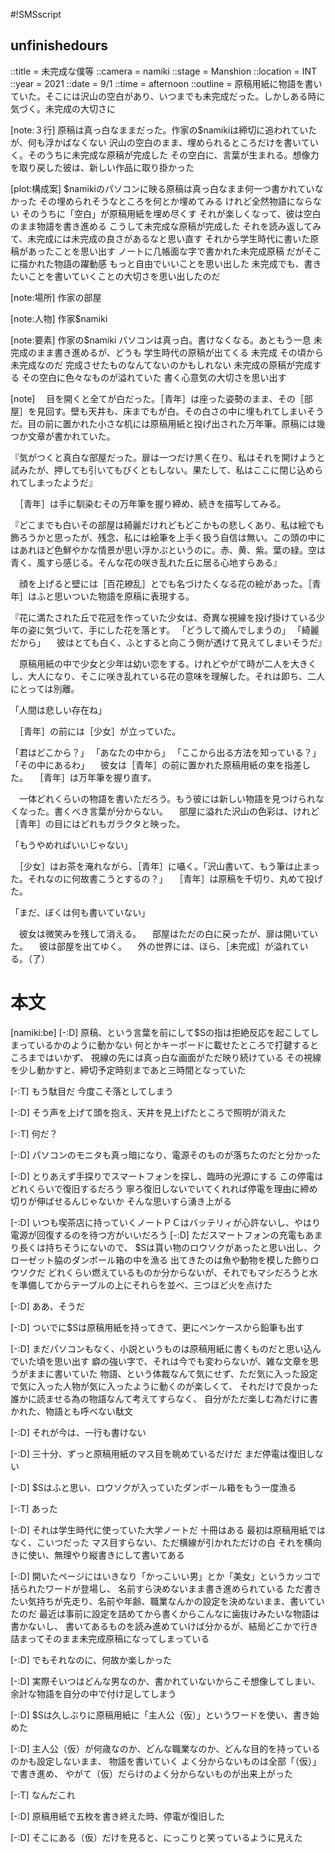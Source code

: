 #!SMSscript

## unfinishedours

::title = 未完成な僕等
::camera = namiki
::stage = Manshion
::location = INT
::year = 2021
::date = 9/1
::time = afternoon
::outline = 原稿用紙に物語を書いていた。そこには沢山の空白があり、いつまでも未完成だった。しかしある時に気づく。未完成の大切さに

[note:３行]
原稿は真っ白なままだった。作家の$namikiは締切に追われていたが、何も浮かばなくない
沢山の空白のまま、埋められるところだけを書いていく。そのうちに未完成な原稿が完成した
その空白に、言葉が生まれる。想像力を取り戻した彼は、新しい作品に取り掛かった

[plot:構成案]
$namikiのパソコンに映る原稿は真っ白なまま何一つ書かれていなかった
その埋められそうなところを何とか埋めてみる
けれど全然物語にならない
そのうちに「空白」が原稿用紙を埋め尽くす
それが楽しくなって、彼は空白のまま物語を書き進める
こうして未完成な原稿が完成した
それを読み返してみて、未完成には未完成の良さがあるなと思い直す
それから学生時代に書いた原稿があったことを思い出す
ノートに几帳面な字で書かれた未完成原稿
だがそこに描かれた物語の躍動感
もっと自由でいいことを思い出した
未完成でも、書きたいことを書いていくことの大切さを思い出したのだ

[note:場所]
作家の部屋

[note:人物]
作家$namiki

[note:要素]
作家の$namiki
パソコンは真っ白。書けなくなる。あともう一息
未完成のまま書き進めるが、どうも
学生時代の原稿が出てくる
未完成
その頃から未完成なのだ
完成させたものなんてないのかもしれない
未完成の原稿が完成する
その空白に色々なものが溢れていた
書く心意気の大切さを思い出す

[note]
　目を開くと全てが白だった。［青年］は座った姿勢のまま、その［部屋］を見回す。壁も天井も、床までもが白。その白さの中に埋もれてしまいそうだ。目の前に置かれた小さな机には原稿用紙と投げ出された万年筆。原稿には幾つか文章が書かれていた。

『気がつくと真白な部屋だった。扉は一つだけ黒く在り、私はそれを開けようと試みたが、押しても引いてもびくともしない。果たして、私はここに閉じ込められてしまったようだ』

　［青年］は手に馴染むその万年筆を握り締め、続きを描写してみる。

『どこまでも白いその部屋は綺麗だけれどもどこかもの悲しくあり、私は絵でも飾ろうかと思ったが、残念、私には絵筆を上手く扱う自信は無い。この頭の中にはあれほど色鮮やかな情景が思い浮かぶというのに。赤、黄、紫。葉の緑。空は青く、風すら感じる。そんな花の咲き乱れた丘に居る心地すらある』

　顔を上げると壁には［百花繚乱］とでも名づけたくなる花の絵があった。［青年］はふと思いついた物語を原稿に表現する。

『花に満たされた丘で花冠を作っていた少女は、奇異な視線を投げ掛けている少年の姿に気づいて、手にした花を落とす。
「どうして摘んでしまうの」
「綺麗だから」
　彼はとても白く、ふとすると向こう側が透けて見えてしまいそうだ』

　原稿用紙の中で少女と少年は幼い恋をする。けれどやがて時が二人を大きくし、大人になり、そこに咲き乱れている花の意味を理解した。それは即ち、二人にとっては別離。

「人間は悲しい存在ね」

　［青年］の前には［少女］が立っていた。

「君はどこから？」
「あなたの中から」
「ここから出る方法を知っている？」
「その中にあるわ」
　彼女は［青年］の前に置かれた原稿用紙の束を指差した。
　［青年］は万年筆を握り直す。

　一体どれくらいの物語を書いただろう。もう彼には新しい物語を見つけられなくなった。書くべき言葉が分からない。
　部屋に溢れた沢山の色彩は、けれど［青年］の目にはどれもガラクタと映った。

「もうやめればいいじゃない」

　［少女］はお茶を淹れながら、［青年］に囁く。「沢山書いて、もう筆は止まった。それなのに何故書こうとするの？」
　［青年］は原稿を千切り、丸めて投げた。

「まだ、ぼくは何も書いていない」

　彼女は微笑みを残して消える。
　部屋はただの白に戻ったが、扉は開いていた。
　彼は部屋を出てゆく。
　外の世界には、ほら、［未完成］が溢れている。（了）


# 本文

[namiki:be]
[-:D]
原稿、という言葉を前にして$Sの指は拒絶反応を起こしてしまっているかのように動かない
何とかキーボードに載せたところで打鍵するところまではいかず、
視線の先には真っ白な画面がただ映り続けている
その視線を少し動かすと、締切予定時刻まであと三時間となっていた

[-:T]
もう駄目だ
今度こそ落としてしまう

[-:D]
そう声を上げて頭を抱え、天井を見上げたところで照明が消えた

[-:T]
何だ？

[-:D]
パソコンのモニタも真っ暗になり、電源そのものが落ちたのだと分かった

[-:D]
とりあえず手探りでスマートフォンを探し、臨時の光源にする
この停電はどれくらいで復旧するだろう
寧ろ復旧しないでいてくれれば停電を理由に締め切りが伸ばせるんじゃないか
そんな思いすら湧き上がる

[-:D]
いつも喫茶店に持っていくノートＰＣはバッテリィが心許ないし、やはり電源が回復するのを待つ方がいいだろう
[-:D]
ただスマートフォンの充電もあまり長くは持ちそうにないので、
$Sは貰い物のロウソクがあったと思い出し、クローゼット脇のダンボール箱の中を漁る
出てきたのは魚や動物を模した飾りロウソクだ
どれくらい燃えているものか分からないが、それでもマシだろうと水を準備してからテーブルの上にそれらを並べ、三つほど火を点けた

[-:D]
ああ、そうだ

[-:D]
ついでに$Sは原稿用紙を持ってきて、更にペンケースから鉛筆も出す

[-:D]
まだパソコンもなく、小説というものは原稿用紙に書くものだと思い込んでいた頃を思い出す
癖の強い字で、それは今でも変わらないが、雑な文章を思うがままに書いていた
物語、という体裁なんて気にせず、ただ気に入った設定で気に入った人物が気に入ったように動くのが楽しくて、
それだけで良かった
誰かに読ませる為の物語なんて考えてすらなく、
自分がただ楽しむ為だけに書かれた、物語とも呼べない駄文

[-:D]
それが今は、一行も書けない

[-:D]
三十分、ずっと原稿用紙のマス目を眺めているだけだ
まだ停電は復旧しない

[-:D]
$Sはふと思い、ロウソクが入っていたダンボール箱をもう一度漁る

[-:T]
あった

[-:D]
それは学生時代に使っていた大学ノートだ
十冊はある
最初は原稿用紙ではなく、こいつだった
マス目すらない、ただ横線が引かれただけの白
それを横向きに使い、無理やり縦書きにして書いてある

[-:D]
開いたページにはいきなり「かっこいい男」とか「美女」というカッコで括られたワードが登場し、
名前すら決めないまま書き進められている
ただ書きたい気持ちが先走り、名前や年齢、職業なんかの設定を決めないまま、書いていたのだ
最近は事前に設定を詰めてから書くからこんなに歯抜けみたいな物語は書かないし、
書いてあるものを読み進めていけば分かるが、結局どこかで行き詰まってそのまま未完成原稿になってしまっている

[-:D]
でもそれなのに、何故か楽しかった

[-:D]
実際そいつはどんな男なのか、書かれていないからこそ想像してしまい、
余計な物語を自分の中で付け足してしまう

[-:D]
$Sは久しぶりに原稿用紙に「主人公（仮）」というワードを使い、書き始めた

[-:D]
主人公（仮）が何歳なのか、どんな職業なのか、どんな目的を持っているのかも設定しないまま、
物語を書いていく
よく分からないものは全部「（仮）」で書き進め、
やがて（仮）だらけのよく分からないものが出来上がった

[-:T]
なんだこれ

[-:D]
原稿用紙で五枚を書き終えた時、停電が復旧した

[-:D]
そこにある（仮）だけを見ると、にっこりと笑っているように見えた

